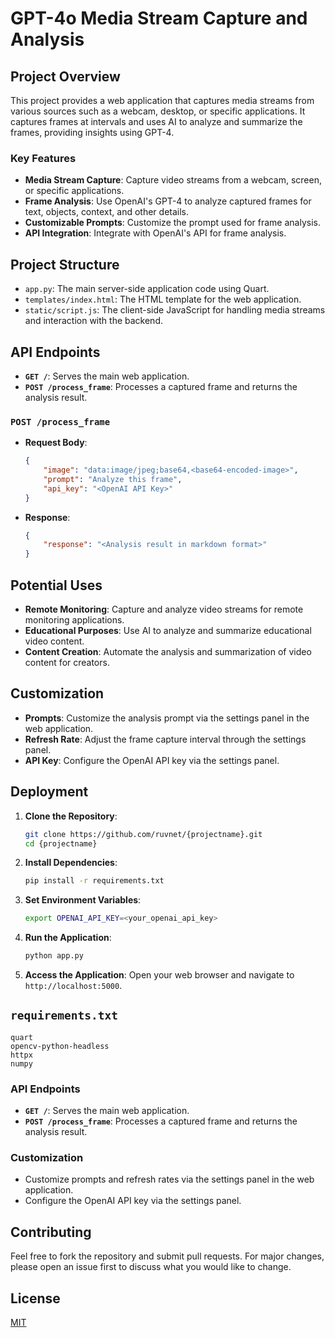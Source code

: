 # GPT-4o Media Stream Capture and Analysis

## Project Overview

This project provides a web application that captures media streams from various sources such as a webcam, desktop, or specific applications. It captures frames at intervals and uses AI to analyze and summarize the frames, providing insights using GPT-4.

### Key Features

- **Media Stream Capture**: Capture video streams from a webcam, screen, or specific applications.
- **Frame Analysis**: Use OpenAI's GPT-4 to analyze captured frames for text, objects, context, and other details.
- **Customizable Prompts**: Customize the prompt used for frame analysis.
- **API Integration**: Integrate with OpenAI's API for frame analysis.

## Project Structure

- `app.py`: The main server-side application code using Quart.
- `templates/index.html`: The HTML template for the web application.
- `static/script.js`: The client-side JavaScript for handling media streams and interaction with the backend.

## API Endpoints

- **`GET /`**: Serves the main web application.
- **`POST /process_frame`**: Processes a captured frame and returns the analysis result.

### `POST /process_frame`
- **Request Body**:
  ```json
  {
      "image": "data:image/jpeg;base64,<base64-encoded-image>",
      "prompt": "Analyze this frame",
      "api_key": "<OpenAI API Key>"
  }
  ```
- **Response**:
  ```json
  {
      "response": "<Analysis result in markdown format>"
  }
  ```

## Potential Uses

- **Remote Monitoring**: Capture and analyze video streams for remote monitoring applications.
- **Educational Purposes**: Use AI to analyze and summarize educational video content.
- **Content Creation**: Automate the analysis and summarization of video content for creators.

## Customization

- **Prompts**: Customize the analysis prompt via the settings panel in the web application.
- **Refresh Rate**: Adjust the frame capture interval through the settings panel.
- **API Key**: Configure the OpenAI API key via the settings panel.

## Deployment

1. **Clone the Repository**:
   ```bash
   git clone https://github.com/ruvnet/{projectname}.git
   cd {projectname}
   ```

2. **Install Dependencies**:
   ```bash
   pip install -r requirements.txt
   ```

3. **Set Environment Variables**:
   ```bash
   export OPENAI_API_KEY=<your_openai_api_key>
   ```

4. **Run the Application**:
   ```bash
   python app.py
   ```

5. **Access the Application**:
   Open your web browser and navigate to `http://localhost:5000`.

## `requirements.txt`
```plaintext
quart
opencv-python-headless
httpx
numpy
```
  
### API Endpoints

- **`GET /`**: Serves the main web application.
- **`POST /process_frame`**: Processes a captured frame and returns the analysis result.

### Customization

- Customize prompts and refresh rates via the settings panel in the web application.
- Configure the OpenAI API key via the settings panel.

## Contributing

Feel free to fork the repository and submit pull requests. For major changes, please open an issue first to discuss what you would like to change.

## License

[MIT](LICENSE)
 
